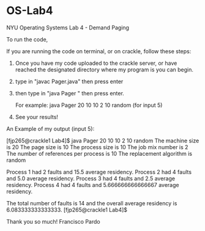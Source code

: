 # OS-Lab4
NYU Operating Systems Lab 4 - Demand Paging


To run the code,

If you are running the code on terminal, or on crackle, follow these steps:

1. Once you have my code uploaded to the crackle server, or have reached the designated directory where my program is you can begin.

2. type in "javac Pager.java" then press enter


3. then type in "java Pager <MachineSize> <PageSize> <SizeOfEachProcess> <JobMix> <NumOfRef> <ReplacementAlgo>" then press enter.

	For example: java Pager 20 10 10 2 10 random      (for input 5)


4. See your results!


An Example of my output (input 5):


[fjp265@crackle1 Lab4]$ java Pager 20 10 10 2 10 random
The machine size is 20
The page size is 10
The process size is 10
The job mix number is 2
The number of references per process is 10
The replacement algorithm is random

Process 1 had 2 faults and 15.5 average residency.
Process 2 had 4 faults and 5.0 average residency.
Process 3 had 4 faults and 2.5 average residency.
Process 4 had 4 faults and 5.666666666666667 average residency.

The total number of faults is 14 and the overall average residency is 6.083333333333333.
[fjp265@crackle1 Lab4]$ 



Thank you so much!
Francisco Pardo 
